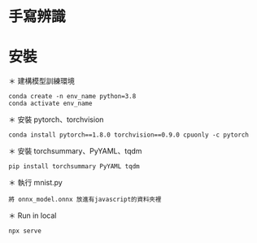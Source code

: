 # 手寫辨識

# 安裝
＊ 建構模型訓練環境
```
conda create -n env_name python=3.8
conda activate env_name
```
＊ 安裝 pytorch、torchvision
```
conda install pytorch==1.8.0 torchvision==0.9.0 cpuonly -c pytorch
```
＊ 安裝 torchsummary、PyYAML、tqdm
```
pip install torchsummary PyYAML tqdm
```
＊ 執行 mnist.py
```
將 onnx_model.onnx 放進有javascript的資料夾裡
``` 
＊ Run in local
```
npx serve
``` 